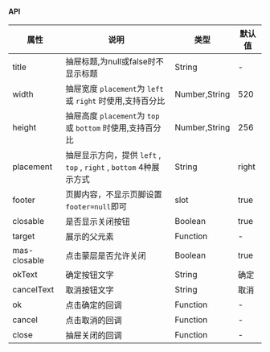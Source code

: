 #### API
| 属性         | 说明                                                               | 类型          | 默认值 |
| ------------ | ------------------------------------------------------------------ | ------------- | ------ |
| title        | 抽屉标题,为null或false时不显示标题                                 | String        | -      |
| width        | 抽屉宽度 `placement`为 `left` 或 `right` 时使用,支持百分比         | Number,String | 520    |
| height       | 抽屉高度 `placement`为 `top` 或 `bottom` 时使用,支持百分比         | Number,String | 256    |
| placement    | 抽屉显示方向，提供 `left` , `top` , `right` , `bottom` 4种展示方式 | String        | right  |
| footer       | 页脚内容，不显示页脚设置`footer=null`即可                          | slot          | true   |
| closable     | 是否显示关闭按钮                                                   | Boolean       | true   |
| target       | 展示的父元素                                                       | Function      | -      |
| mas-closable | 点击蒙层是否允许关闭                                               | Boolean       | true   |
| okText       | 确定按钮文字                                                       | String        | 确定   |
| cancelText   | 取消按钮文字                                                       | String        | 取消   |
| ok           | 点击确定的回调                                                     | Function      | -      |
| cancel       | 点击取消的回调                                                     | Function      | -      |
| close        | 抽屉关闭的回调                                                     | Function      | -      |